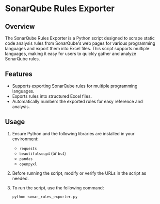 # SonarQube Rules Exporter

## Overview

The SonarQube Rules Exporter is a Python script designed to scrape static code analysis rules from SonarQube's web pages for various programming languages and export them into Excel files. This script supports multiple languages, making it easy for users to quickly gather and analyze SonarQube rules.

## Features

- Supports exporting SonarQube rules for multiple programming languages.
- Exports rules into structured Excel files.
- Automatically numbers the exported rules for easy reference and analysis.

## Usage

1. Ensure Python and the following libraries are installed in your environment:
   - `requests`
   - `beautifulsoup4` (or `bs4`)
   - `pandas`
   - `openpyxl`

2. Before running the script, modify or verify the URLs in the script as needed.

3. To run the script, use the following command:

   ```bash
   python sonar_rules_exporter.py
